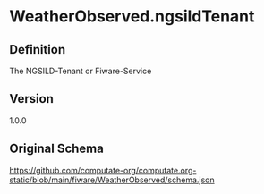 # WeatherObserved.ngsildTenant

## Definition
The NGSILD-Tenant or Fiware-Service

## Version
1.0.0

## Original Schema
https://github.com/computate-org/computate.org-static/blob/main/fiware/WeatherObserved/schema.json
